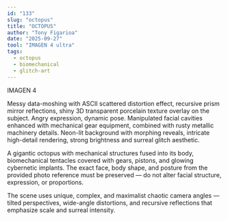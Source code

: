```yaml
---
id: "133"
slug: "octopus"
title: "OCTOPUS"
author: "Tony Figarioa"
date: "2025-09-27"
tool: "IMAGEN 4 ultra"
tags:
  - octopus
  - biomechanical
  - glitch-art
---
```


IMAGEN 4

Messy data-moshing with ASCII scattered distortion effect, recursive prism mirror reflections, shiny 3D transparent porcelain texture overlay on the subject. Angry expression, dynamic pose. Manipulated facial cavities enhanced with mechanical gear equipment, combined with rusty metallic machinery details. Neon-lit background with morphing reveals, intricate high-detail rendering, strong brightness and surreal glitch aesthetic.

A gigantic octopus with mechanical structures fused into its body, biomechanical tentacles covered with gears, pistons, and glowing cybernetic implants. The exact face, body shape, and posture from the provided photo reference must be preserved — do not alter facial structure, expression, or proportions.

The scene uses unique, complex, and maximalist chaotic camera angles — tilted perspectives, wide-angle distortions, and recursive reflections that emphasize scale and surreal intensity.
